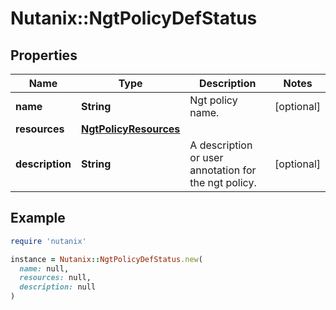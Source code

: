 # Nutanix::NgtPolicyDefStatus

## Properties

| Name | Type | Description | Notes |
| ---- | ---- | ----------- | ----- |
| **name** | **String** | Ngt policy name. | [optional] |
| **resources** | [**NgtPolicyResources**](NgtPolicyResources.md) |  |  |
| **description** | **String** | A description or user annotation for the ngt policy. | [optional] |

## Example

```ruby
require 'nutanix'

instance = Nutanix::NgtPolicyDefStatus.new(
  name: null,
  resources: null,
  description: null
)
```

